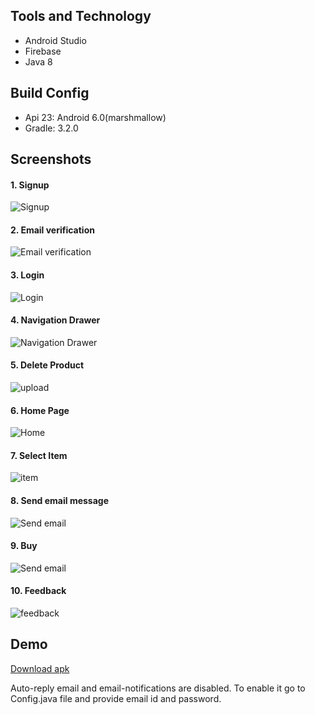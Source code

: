 
## Tools and Technology
- Android Studio
- Firebase
- Java 8

## Build Config
- Api 23: Android 6.0(marshmallow)
- Gradle: 3.2.0

## Screenshots


#### 1. Signup

![Signup](Screenshots/signup.jpeg)

#### 2. Email verification

![Email verification](Screenshots/email_verification.jpeg)

#### 3. Login

![Login](Screenshots/login.jpeg)

#### 4. Navigation Drawer

![Navigation Drawer](Screenshots/navigation.jpeg)

#### 5. Delete Product

![upload](Screenshots/delete.jpeg)

#### 6. Home Page

![Home](Screenshots/item_list.jpeg)

#### 7. Select Item

![item](Screenshots/item.jpeg)

#### 8. Send email message

![Send email](Screenshots/message2.jpeg)

#### 9. Buy

![Send email](Screenshots/buy.jpeg)

#### 10. Feedback

![feedback](Screenshots/Feedback.jpg)


## Demo
[Download apk](app-debug.apk)

Auto-reply email and email-notifications are disabled. To enable it go to Config.java file and provide email id and password.

